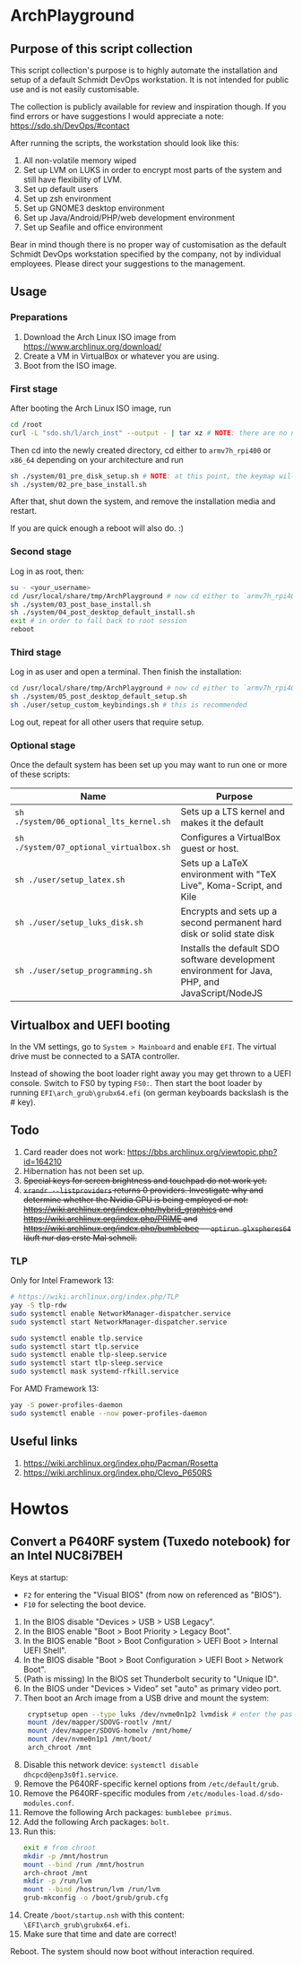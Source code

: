 # ArchPlayground

## Purpose of this script collection

This script collection's purpose is to highly automate the installation and setup of a default Schmidt DevOps workstation. It is not intended for public use and is not easily customisable.

The collection is publicly available for review and inspiration though. If you find errors or have suggestions I would appreciate a note: https://sdo.sh/DevOps/#contact

After running the scripts, the workstation should look like this:

1. All non-volatile memory wiped
1. Set up LVM on LUKS in order to encrypt most parts of the system and still have flexibility of LVM.
1. Set up default users
1. Set up zsh environment
1. Set up GNOME3 desktop environment
1. Set up Java/Android/PHP/web development environment
1. Set up Seafile and office environment

Bear in mind though there is no proper way of customisation as the default Schmidt DevOps workstation specified by the company, not by individual employees. Please direct your suggestions to the management.

## Usage

### Preparations

1. Download the Arch Linux ISO image from https://www.archlinux.org/download/
1. Create a VM in VirtualBox or whatever you are using.
1. Boot from the ISO image.

### First stage

After booting the Arch Linux ISO image, run

```bash
cd /root
curl -L "sdo.sh/l/arch_inst" --output - | tar xz # NOTE: there are no numbers in the URL
```

Then cd into the newly created directory, cd either to `armv7h_rpi400` or `x86_64` depending on your architecture and run

```bash
sh ./system/01_pre_disk_setup.sh # NOTE: at this point, the keymap will be german
sh ./system/02_pre_base_install.sh
```

After that, shut down the system, and remove the installation media and restart.

If you are quick enough a reboot will also do. :)

### Second stage

Log in as root, then:

```bash
su - <your_username>
cd /usr/local/share/tmp/ArchPlayground # now cd either to `armv7h_rpi400` or `x86_64`
sh ./system/03_post_base_install.sh
sh ./system/04_post_desktop_default_install.sh
exit # in order to fall back to root session
reboot
```

### Third stage

Log in as user and open a terminal. Then finish the installation:

```bash
cd /usr/local/share/tmp/ArchPlayground # now cd either to `armv7h_rpi400` or `x86_64`
sh ./system/05_post_desktop_default_setup.sh
sh ./user/setup_custom_keybindings.sh # this is recommended
```

Log out, repeat for all other users that require setup.

### Optional stage

Once the default system has been set up you may want to run one or more of these scripts:

| Name | Purpose
| ---- | -------
| ```sh ./system/06_optional_lts_kernel.sh``` | Sets up a LTS kernel and makes it the default
| ```sh ./system/07_optional_virtualbox.sh``` | Configures a VirtualBox guest or host.
| ```sh ./user/setup_latex.sh``` | Sets up a LaTeX environment with "TeX Live", Koma-Script, and Kile 
| ```sh ./user/setup_luks_disk.sh``` | Encrypts and sets up a second permanent hard disk or solid state disk
| ```sh ./user/setup_programming.sh``` | Installs the default SDO software development environment for Java, PHP, and JavaScript/NodeJS

## Virtualbox and UEFI booting

In the VM settings, go to ```System > Mainboard``` and enable ```EFI```. The virtual drive must be connected to a SATA controller.

Instead of showing the boot loader right away you may get thrown to a UEFI console. Switch to FS0 by typing ```FS0:```. Then start the boot loader by running ```EFI\arch_grub\grubx64.efi``` (on german keyboards backslash is the # key).

## Todo

1. Card reader does not work: https://bbs.archlinux.org/viewtopic.php?id=164210
1. Hibernation has not been set up.
1. ~~Special keys for screen brightness and touchpad do not work yet.~~
1. ~~```xrandr --listproviders``` returns 0 providers. Investigate why and determine whether the Nvidia GPU is being employed or not: https://wiki.archlinux.org/index.php/hybrid_graphics and https://wiki.archlinux.org/index.php/PRIME and https://wiki.archlinux.org/index.php/bumblebee -- ```optirun glxspheres64``` läuft nur das erste Mal schnell.~~
 
### TLP

Only for Intel Framework 13:

```bash
# https://wiki.archlinux.org/index.php/TLP
yay -S tlp-rdw
sudo systemctl enable NetworkManager-dispatcher.service
sudo systemctl start NetworkManager-dispatcher.service

sudo systemctl enable tlp.service
sudo systemctl start tlp.service
sudo systemctl enable tlp-sleep.service
sudo systemctl start tlp-sleep.service
sudo systemctl mask systemd-rfkill.service
```

For AMD Framework 13:

```bash
yay -S power-profiles-daemon
sudo systemctl enable --now power-profiles-daemon
```

## Useful links

1. https://wiki.archlinux.org/index.php/Pacman/Rosetta
1. https://wiki.archlinux.org/index.php/Clevo_P650RS

# Howtos

## Convert a P640RF system (Tuxedo notebook) for an Intel NUC8i7BEH

Keys at startup:

- `F2` for entering the "Visual BIOS" (from now on referenced as "BIOS").
- `F10` for selecting the boot device.

1. In the BIOS disable "Devices > USB > USB Legacy".
1. In the BIOS enable "Boot > Boot Priority > Legacy Boot".
1. In the BIOS enable "Boot > Boot Configuration > UEFI Boot > Internal UEFI Shell".
1. In the BIOS disable "Boot > Boot Configuration > UEFI Boot > Network Boot".
1. (Path is missing) In the BIOS set Thunderbolt security to "Unique ID".
1. In the BIOS under "Devices > Video" set "auto" as primary video port.
1. Then boot an Arch image from a USB drive and mount the system:
   ```bash
    cryptsetup open --type luks /dev/nvme0n1p2 lvmdisk # enter the passphrase.
    mount /dev/mapper/SDOVG-rootlv /mnt/
    mount /dev/mapper/SDOVG-homelv /mnt/home/
    mount /dev/nvme0n1p1 /mnt/boot/
    arch_chroot /mnt
   ```
1. Disable this network device: `systemctl disable dhcpcd@enp3s0f1.service`.
1. Remove the P640RF-specific kernel options from `/etc/default/grub`.
1. Remove the P640RF-specific modules from `/etc/modules-load.d/sdo-modules.conf`.
1. Remove the following Arch packages: `bumblebee primus`.
1. Add the following Arch packages: `bolt`.
1. Run this: 
   ```bash
   exit # from chroot
   mkdir -p /mnt/hostrun
   mount --bind /run /mnt/hostrun
   arch-chroot /mnt
   mkdir -p /run/lvm
   mount --bind /hostrun/lvm /run/lvm
   grub-mkconfig -o /boot/grub/grub.cfg
   ```
1. Create `/boot/startup.nsh` with this content: `\EFI\arch_grub\grubx64.efi`. 
1. Make sure that time and date are correct!

Reboot. The system should now boot without interaction required.